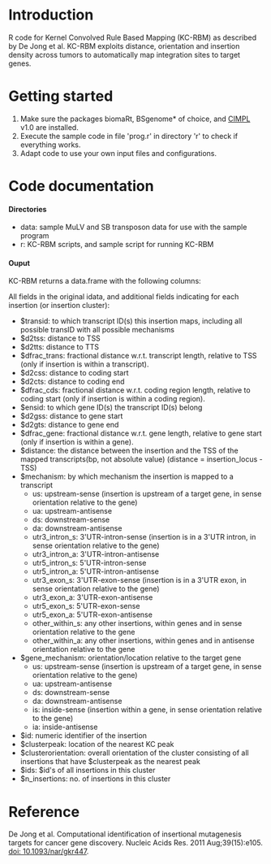 # Introduction
R code for Kernel Convolved Rule Based Mapping (KC-RBM) as described by De Jong et al. KC-RBM exploits distance, orientation and insertion density across tumors to automatically map integration sites to target genes. 

# Getting started
1. Make sure the packages biomaRt, BSgenome* of choice, and [CIMPL](https://github.com/NKI-CCB/cimpl/) v1.0 are installed.
2. Execute the sample code in file 'prog.r' in directory 'r' to check if everything works.
3. Adapt code to use your own input files and configurations.

# Code documentation
#### Directories
- data: sample MuLV and SB transposon data for use with the sample program
- r: KC-RBM scripts, and sample script for running KC-RBM

#### Ouput
KC-RBM returns a data.frame with the following columns:

All fields in the original idata, and additional fields indicating for each insertion (or insertion cluster):
- $transid: to which transcript ID(s) this insertion maps, including all possible transID with all possible mechanisms
- $d2tss: distance to TSS
- $d2tts: distance to TTS
- $dfrac_trans: fractional distance w.r.t. transcript length, relative to TSS (only if insertion is within a transcript).
- $d2css: distance to coding start
- $d2cts: distance to coding end
- $dfrac_cds: fractional distance w.r.t. coding region length, relative to coding start (only if insertion is within a coding region).
- $ensid: to which gene ID(s) the transcript ID(s) belong
- $d2gss: distance to gene start
- $d2gts: distance to gene end
- $dfrac_gene: fractional distance w.r.t. gene length, relative to gene start (only if insertion is within a gene).
- $distance: the distance between the insertion and the TSS of the mapped transcripts(bp, not absolute value) (distance = insertion_locus - TSS)
- $mechanism: by which mechanism the insertion is mapped to a transcript
  - us: upstream-sense (insertion is upstream of a target gene, in sense orientation relative to the gene)
  - ua: upstream-antisense
  - ds: downstream-sense
  - da: downstream-antisense
  - utr3_intron_s: 3'UTR-intron-sense (insertion is in a 3'UTR intron, in sense orientation relative to the gene)
  - utr3_intron_a: 3'UTR-intron-antisense
  - utr5_intron_s: 5'UTR-intron-sense
  - utr5_intron_a: 5'UTR-intron-antisense
  - utr3_exon_s: 3'UTR-exon-sense (insertion is in a 3'UTR exon, in sense orientation relative to the gene)
  - utr3_exon_a: 3'UTR-exon-antisense
  - utr5_exon_s: 5'UTR-exon-sense
  - utr5_exon_a: 5'UTR-exon-antisense
  - other_within_s: any other insertions, within genes and in sense orientation relative to the gene
  - other_within_a: any other insertions, within genes and in antisense orientation relative to the gene
- $gene_mechanism: orientation/location relative to the target gene
  - us: upstream-sense (insertion is upstream of a target gene, in sense orientation relative to the gene)
  - ua: upstream-antisense
  - ds: downstream-sense
  - da: downstream-antisense
  - is: inside-sense (insertion within a gene, in sense orientation relative to the gene)
  - ia: inside-antisense
- $id: numeric identifier of the insertion
- $clusterpeak: location of the nearest KC peak
- $clusterorientation: overall orientation of the cluster consisting of all insertions that have $clusterpeak as the nearest peak
- $ids: $id's of all insertions in this cluster
- $n_insertions: no. of insertions in this cluster

# Reference
De Jong et al. Computational identification of insertional mutagenesis targets for cancer gene discovery. Nucleic Acids Res. 2011 Aug;39(15):e105. [doi: 10.1093/nar/gkr447](http://dx.doi.org/10.1093/nar/gkr447).
